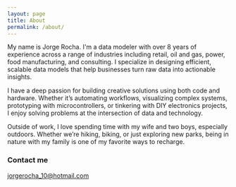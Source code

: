 ```yaml
---
layout: page
title: About
permalink: /about/
---
```


My name is Jorge Rocha. I'm a data modeler with over 8 years of experience across a range of industries including retail, oil and gas, power, food manufacturing, and consulting. I specialize in designing efficient, scalable data models that help businesses turn raw data into actionable insights.

I have a deep passion for building creative solutions using both code and hardware. Whether it’s automating workflows, visualizing complex systems, prototyping with microcontrollers, or tinkering with DIY electronics projects, I enjoy solving problems at the intersection of data and technology. 

Outside of work, I love spending time with my wife and two boys, especially outdoors. Whether we’re hiking, biking, or just exploring new parks, being in nature with my family is one of my favorite ways to recharge.

### Contact me

[jorgerocha_10@hotmail.com](mailto:jorgerocha_10@hotmail.com)
